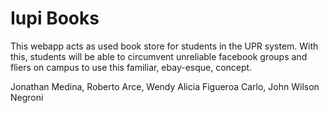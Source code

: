 Iupi Books
=======================================================

This webapp acts as used book store for students in the UPR system. With this,
students will be able to circumvent unreliable facebook groups and fliers on campus
to use this familiar, ebay-esque, concept.

Jonathan Medina, Roberto Arce, Wendy Alicia Figueroa Carlo, John Wilson Negroni
